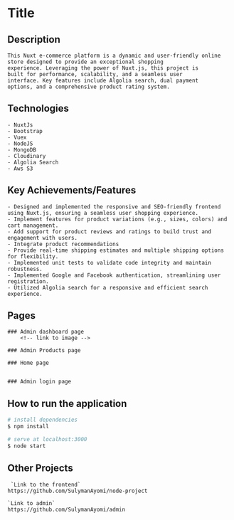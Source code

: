 # Title

## Description

    This Nuxt e-commerce platform is a dynamic and user-friendly online store designed to provide an exceptional shopping
    experience. Leveraging the power of Nuxt.js, this project is
    built for performance, scalability, and a seamless user
    interface. Key features include Algolia search, dual payment
    options, and a comprehensive product rating system.

## Technologies

    - NuxtJs
    - Bootstrap
    - Vuex
    - NodeJS
    - MongoDB
    - Cloudinary
    - Algolia Search
    - Aws S3

## Key Achievements/Features

    - Designed and implemented the responsive and SEO-friendly frontend using Nuxt.js, ensuring a seamless user shopping experience.
    - Implement features for product variations (e.g., sizes, colors) and cart management.
    - Add support for product reviews and ratings to build trust and engagement with users.
    - Integrate product recommendations
    - Provide real-time shipping estimates and multiple shipping options for flexibility.
    - Implemented unit tests to validate code integrity and maintain robustness.
    - Implemented Google and Facebook authentication, streamlining user registration.
    - Utilized Algolia search for a responsive and efficient search experience.

## Pages

    ### Admin dashboard page
        <!-- link to image -->

    ### Admin Products page

    ### Home page


    ### Admin login page

## How to run the application

```bash
# install dependencies
$ npm install

# serve at localhost:3000
$ node start

```

## Other Projects

     `Link to the frontend`
    https://github.com/SulymanAyomi/node-project

    `Link to admin`
    https://github.com/SulymanAyomi/admin
